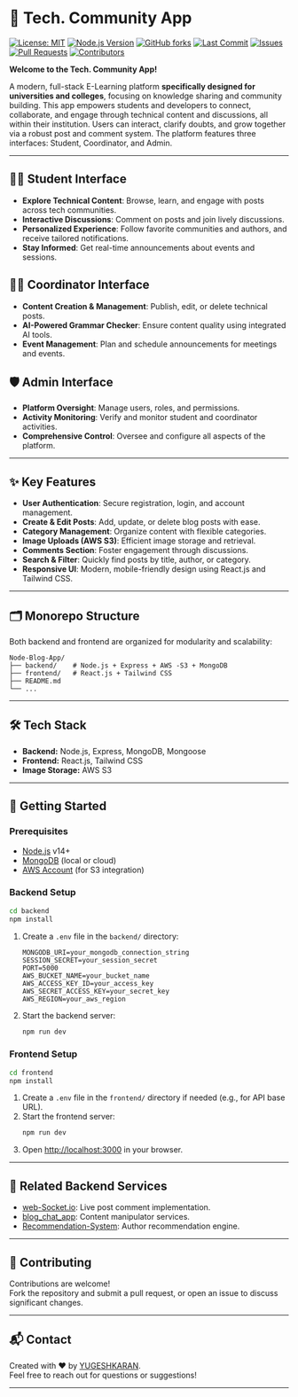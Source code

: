 # 📝 Tech. Community App


[![License: MIT](https://img.shields.io/github/license/YUGESHKARAN/Node-Blog-App)](./LICENSE)
[![Node.js Version](https://img.shields.io/badge/node-%3E%3D14.0.0-brightgreen.svg)](https://nodejs.org/)
[![GitHub forks](https://img.shields.io/github/forks/YUGESHKARAN/Node-Blog-App?style=social)](https://github.com/YUGESHKARAN/Node-Blog-App/network/members)
[![Last Commit](https://img.shields.io/github/last-commit/YUGESHKARAN/Node-Blog-App)](https://github.com/YUGESHKARAN/Node-Blog-App/commits/main)
[![Issues](https://img.shields.io/github/issues/YUGESHKARAN/Node-Blog-App)](https://github.com/YUGESHKARAN/Node-Blog-App/issues)
[![Pull Requests](https://img.shields.io/github/issues-pr/YUGESHKARAN/Node-Blog-App)](https://github.com/YUGESHKARAN/Node-Blog-App/pulls)
[![Contributors](https://img.shields.io/github/contributors/YUGESHKARAN/Node-Blog-App)](https://github.com/YUGESHKARAN/Node-Blog-App/graphs/contributors)

**Welcome to the Tech. Community App!**

A modern, full-stack E-Learning platform **specifically designed for universities and colleges**, focusing on knowledge sharing and community building. This app empowers students and developers to connect, collaborate, and engage through technical content and discussions, all within their institution. Users can interact, clarify doubts, and grow together via a robust post and comment system. The platform features three interfaces: Student, Coordinator, and Admin.

---

## 👩‍🎓 Student Interface

- **Explore Technical Content**: Browse, learn, and engage with posts across tech communities.
- **Interactive Discussions**: Comment on posts and join lively discussions.
- **Personalized Experience**: Follow favorite communities and authors, and receive tailored notifications.
- **Stay Informed**: Get real-time announcements about events and sessions.

## 👨‍🏫 Coordinator Interface

- **Content Creation & Management**: Publish, edit, or delete technical posts.
- **AI-Powered Grammar Checker**: Ensure content quality using integrated AI tools.
- **Event Management**: Plan and schedule announcements for meetings and events.

## 🛡️ Admin Interface

- **Platform Oversight**: Manage users, roles, and permissions.
- **Activity Monitoring**: Verify and monitor student and coordinator activities.
- **Comprehensive Control**: Oversee and configure all aspects of the platform.

---

## ✨ Key Features

- **User Authentication**: Secure registration, login, and account management.
- **Create & Edit Posts**: Add, update, or delete blog posts with ease.
- **Category Management**: Organize content with flexible categories.
- **Image Uploads (AWS S3)**: Efficient image storage and retrieval.
- **Comments Section**: Foster engagement through discussions.
- **Search & Filter**: Quickly find posts by title, author, or category.
- **Responsive UI**: Modern, mobile-friendly design using React.js and Tailwind CSS.

---

## 🗂️ Monorepo Structure

Both backend and frontend are organized for modularity and scalability:

```
Node-Blog-App/
├── backend/    # Node.js + Express + AWS -S3 + MongoDB 
├── frontend/   # React.js + Tailwind CSS 
├── README.md
└── ...
```

---

## 🛠️ Tech Stack

- **Backend:** Node.js, Express, MongoDB, Mongoose
- **Frontend:** React.js, Tailwind CSS
- **Image Storage:** AWS S3

---

## 🚀 Getting Started

### Prerequisites

- [Node.js](https://nodejs.org/) v14+
- [MongoDB](https://www.mongodb.com/) (local or cloud)
- [AWS Account](https://aws.amazon.com/) (for S3 integration)

### Backend Setup

```bash
cd backend
npm install
```

1. Create a `.env` file in the `backend/` directory:
   ```
   MONGODB_URI=your_mongodb_connection_string
   SESSION_SECRET=your_session_secret
   PORT=5000
   AWS_BUCKET_NAME=your_bucket_name
   AWS_ACCESS_KEY_ID=your_access_key
   AWS_SECRET_ACCESS_KEY=your_secret_key
   AWS_REGION=your_aws_region
   ```
2. Start the backend server:
   ```bash
   npm run dev
   ```

### Frontend Setup

```bash
cd frontend
npm install
```

1. Create a `.env` file in the `frontend/` directory if needed (e.g., for API base URL).
2. Start the frontend server:
   ```bash
   npm run dev
   ```
3. Open [http://localhost:3000](http://localhost:3000) in your browser.

---

## 🔗 Related Backend Services

- [web-Socket.io](https://github.com/YUGESHKARAN/web-socket.io.git): Live post comment implementation.
- [blog_chat_app](https://github.com/YUGESHKARAN/blogChat-backend.git): Content manipulator services.
- [Recommendation-System](https://github.com/YUGESHKARAN/recommendation-system.git): Author recommendation engine.

---

## 🤝 Contributing

Contributions are welcome!  
Fork the repository and submit a pull request, or open an issue to discuss significant changes.

---

## 📬 Contact

Created with ❤️ by [YUGESHKARAN](https://github.com/YUGESHKARAN).  
Feel free to reach out for questions or suggestions!

---
